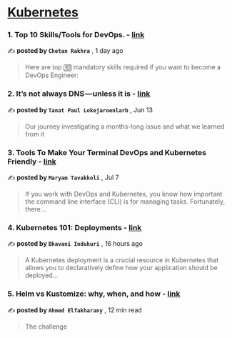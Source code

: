 
<h1><a href=https://medium.com/tag/kubernetes/recommended target="_blank" rel="noopener noreferrer">Kubernetes</a></h1>
<h3>1. Top 10 Skills/Tools for DevOps. - <a href=https://medium.com/@chetxn?source=tag_recommended_feed---------0-84----------kubernetes----------93eb1de3_30ed_489b_8fe4_d619ff2978df------- target="_blank" rel="noopener noreferrer">link</a></h3>

✍️ **posted by `Chetan Rakhra`** <date> , 1 day ago</date>

<blockquote>Here are top 🔟 mandatory skills required if you want to become a DevOps Engineer:</blockquote>

<h3>2. It’s not always DNS — unless it is - <a href=https://medium.com/@tanatloke?source=tag_recommended_feed---------1-107----------kubernetes----------93eb1de3_30ed_489b_8fe4_d619ff2978df------- target="_blank" rel="noopener noreferrer">link</a></h3>

✍️ **posted by `Tanat Paul Lokejaroenlarb`** <date> , Jun 13</date>

<blockquote>Our journey investigating a months-long issue and what we learned from it</blockquote>

<h3>3. Tools To Make Your Terminal DevOps and Kubernetes Friendly - <a href=https://medium.com/@maryam.tavakoli.3?source=tag_recommended_feed---------2-85----------kubernetes----------93eb1de3_30ed_489b_8fe4_d619ff2978df------- target="_blank" rel="noopener noreferrer">link</a></h3>

✍️ **posted by `Maryam Tavakkoli`** <date> , Jul 7</date>

<blockquote>If you work with DevOps and Kubernetes, you know how important the command line interface (CLI) is for managing tasks. Fortunately, there…</blockquote>

<h3>4. Kubernetes 101: Deployments - <a href=https://medium.com/@bhavani.indukuri2?source=tag_recommended_feed---------3-84----------kubernetes----------93eb1de3_30ed_489b_8fe4_d619ff2978df------- target="_blank" rel="noopener noreferrer">link</a></h3>

✍️ **posted by `Bhavani Indukuri`** <date> , 16 hours ago</date>

<blockquote>A Kubernetes deployment is a crucial resource in Kubernetes that allows you to declaratively define how your application should be deployed…</blockquote>

<h3>5. Helm vs Kustomize: why, when, and how - <a href=https://medium.com/@elfakharany?source=tag_recommended_feed---------4-107----------kubernetes----------93eb1de3_30ed_489b_8fe4_d619ff2978df------- target="_blank" rel="noopener noreferrer">link</a></h3>

✍️ **posted by `Ahmed Elfakharany`** <date> , 12 min read</date>

<blockquote>The challenge</blockquote>


